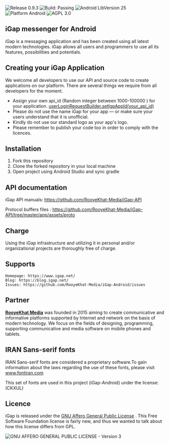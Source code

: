 ![Release 0.9.3](https://img.shields.io/badge/release-v0.9.3-blue.svg)
![Build: Passing](https://img.shields.io/badge/build-passing-brightgreen.svg)
![Android LibVersion 25](https://img.shields.io/badge/AndroidLib-25-orange.svg)
![Platform Android](https://img.shields.io/badge/Platform-Android-lightgrey.svg)
![AGPL 3.0](https://img.shields.io/badge/license-AGPL%203.0-blue.svg)

## iGap messenger for Android
iGap is a messaging application and has been created using all latest modern technologies. iGap allows all users and programmers to use all its features, possibilities and potentials.

## Creating your iGap Application
We welcome all developers to use our API and source code to create applications on our platform. There are several things we require from all developers for the moment.

* Assign your own api_id (Random integer between 1000-100000 ) for your application. [userLoginRequestBuilder.setIgpAppId(your_api_id)](https://github.com/RooyeKhat-Media/iGap-Android/blob/master/app/src/main/java/net/iGap/request/RequestUserLogin.java#L42)
* Please do not use the name iGap for your app — or make sure your users understand that it is unofficial.
* Kindly do not use our standard logo as your app's logo.
* Please remember to publish your code too in order to comply with the licences.

## Installation
1. Fork this repository
2. Clone the forked repository in your local machine
3. Open project using Android Studio and sync gradle

## API documentation
iGap API manuals: https://github.com/RooyeKhat-Media/iGap-API

Protocol buffers files : https://github.com/RooyeKhat-Media/iGap-API/tree/master/app/assets/proto


## Charge
Using the iGap infrastructure and utilizing it in personal and/or organizational projects are thoroughly free of charge.

## Supports

    Homepage: https://www.igap.net/
    Blog: https://blog.igap.net/
    Issues: https://github.com/RooyeKhat-Media/iGap-Android/issues

## Partner
**[RooyeKhat Media](https://rooyekhat.co/en)** was founded in 2015 aiming to create communicative and informative platforms supported by Internet and network on the basis of modern technology. We focus on the fields of designing, programming, supporting communicative and media software on mobile phones and tablets.

## IRAN Sans-serif fonts
IRAN Sans-serif fonts are considered a proprietary software.To gain information about the laws regarding the use of these fonts, please visit www.fontiran.com 

This set of fonts are used in this project (iGap-Android) under the license: (CKXUL)

## Licence
iGap is released under the [GNU Affero General Public License](LICENSE) . This Free Software Foundation license is fairly new, and thus we wanted to talk about how this license differs from GPL.

![GNU AFFERO GENERAL PUBLIC LICENSE - Version 3](https://www.gnu.org/graphics/agplv3-88x31.png)
